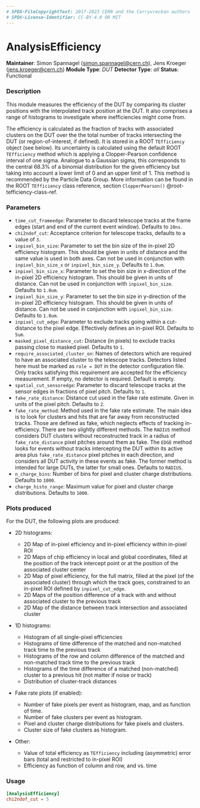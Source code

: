 ```yaml
---
# SPDX-FileCopyrightText: 2017-2023 CERN and the Corryvreckan authors
# SPDX-License-Identifier: CC-BY-4.0 OR MIT
---
```

# AnalysisEfficiency
**Maintainer**: Simon Spannagel (<simon.spannagel@cern.ch>), Jens Kroeger (<jens.kroeger@cern.ch>)
**Module Type**: *DUT*
**Detector Type**: *all*
**Status**: Functional

### Description
This module measures the efficiency of the DUT by comparing its cluster positions with the interpolated track position at the DUT.
It also comprises a range of histograms to investigate where inefficiencies might come from.

The efficiency is calculated as the fraction of tracks with associated clusters on the DUT over the the total number of tracks intersecting the DUT (or region-of-interest, if defined).
It is stored in a ROOT `TEfficiency` object (see below).
Its uncertainty is calculated using the default ROOT `TEfficiency` method which is applying a Clopper-Pearson confidence interval of one sigma.
Analogue to a Gaussian sigma, this corresponds to the central 68.3% of a binomial distribution for the given efficiency but taking into account a lower limit of 0 and an upper limit of 1.
This method is recommended by the Particle Data Group.
More information can be found in the ROOT `TEfficiency` class reference, section `ClopperPearson()` @root-tefficiency-class-ref.

### Parameters
* `time_cut_frameedge`: Parameter to discard telescope tracks at the frame edges (start and end of the current event window). Defaults to `20ns`.
* `chi2ndof_cut`: Acceptance criterion for telescope tracks, defaults to a value of `3`.
* `inpixel_bin_size`: Parameter to set the bin size of the in-pixel 2D efficiency histogram. This should be given in units of distance and the same value is used in both axes. Can not be used in conjunction with `inpixel_bin_size_x` or `inpixel_bin_size_y`. Defaults to `1.0um`.
* `inpixel_bin_size_x`: Parameter to set the bin size in x-direction of the in-pixel 2D efficiency histogram. This should be given in units of distance. Can not be used in conjunction with `inpixel_bin_size`. Defaults to `1.0um`.
* `inpixel_bin_size_y`: Parameter to set the bin size in y-direction of the in-pixel 2D efficiency histogram. This should be given in units of distance. Can not be used in conjunction with `inpixel_bin_size`. Defaults to `1.0um`.
* `inpixel_cut_edge`: Parameter to exclude tracks going within a cut-distance to the pixel edge. Effectively defines an in-pixel ROI. Defaults to `5um`.
* `masked_pixel_distance_cut`: Distance (in pixels) to exclude tracks passing close to masked pixel. Defaults to `1`.
* `require_associated_cluster_on`: Names of detectors which are required to have an associated cluster to the telescope tracks. Detectors listed here must be marked as `role = DUT` in the detector configuration file. Only tracks satisfying this requirement are accepted for the efficiency measurement. If empty, no detector is required. Default is empty.
* `spatial_cut_sensoredge`: Parameter to discard telescope tracks at the sensor edges in fractions of pixel pitch. Defaults to `1`.
* `fake_rate_distance`: Distance cut used in the fake rate estimate. Given in units of the pixel pitch. Defaults to `2`.
* `fake_rate_method`: Method used in the fake rate estimate. The main idea is to look for clusters and hits that are far away from reconstructed tracks. Those are defined as fake, which neglects effects of tracking in-efficiency. There are two slightly different methods. The `RADIUS` method considers DUT clusters without reconstructed track in a radius of `fake_rate_distance` pixel pitches around them as fake. The `EDGE` method looks for events without tracks intercepting the DUT within its active area plus `fake_rate_distance` pixel pitches in each direction, and considers all DUT activity in these events as fake. The former method is intended for large DUTs, the latter for small ones. Defaults to `RADIUS`.
* `n_charge_bins`: Number of bins for pixel and cluster charge distributions. Defaults to `1000`.
* `charge_histo_range`: Maximum value for pixel and cluster charge distributions. Defaults to `1000`.

### Plots produced

For the DUT, the following plots are produced:

* 2D histograms:
  * 2D Map of in-pixel efficiency and in-pixel efficiency within in-pixel ROI
  * 2D Maps of chip efficiency in local and global coordinates, filled at the position of the track intercept point or at the position of the associated cluster center
  * 2D Map of pixel efficiency, for the full matrix, filled at the pixel (of the associated cluster) through which the track goes, constrained to an in-pixel ROI defined by `inpixel_cut_edge`.
  * 2D Maps of the position difference of a track with and without associated cluster to the previous track
  * 2D Map of the distance between track intersection and associated cluster

* 1D histograms:
  * Histogram of all single-pixel efficiencies
  * Histograms of time difference of the matched and non-matched track time to the previous track
  * Histograms of the row and column difference of the matched and non-matched track time to the previous track
  * Histograms of the time difference of a matched (non-matched) cluster to a previous hit (not matter if noise or track)
  * Distribution of cluster-track distances

* Fake rate plots (if enabled):
  * Number of fake pixels per event as histogram, map, and as function of time.
  * Number of fake clusters per event as histogram.
  * Pixel and cluster charge distributions for fake pixels and clusters.
  * Cluster size of fake clusters as histogram.

* Other:
  * Value of total efficiency as `TEfficiency` including (asymmetric) error bars (total and restricted to in-pixel ROI)
  * Efficiency as function of column and row, and vs. time


### Usage
```toml
[AnalysisEfficiency]
chi2ndof_cut = 5
```
[@root-tefficiency-class-ref]: https://root.cern.ch/doc/master/classTEfficiency.html#ae80c3189bac22b7ad15f57a1476ef75b
